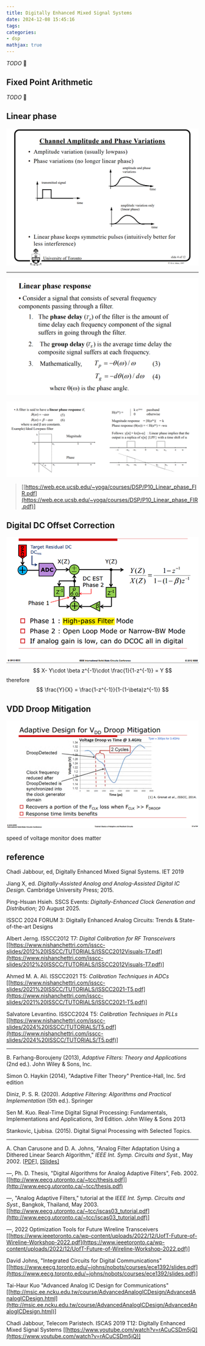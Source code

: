```yaml
---
title: Digitally Enhanced Mixed Signal Systems
date: 2024-12-08 15:45:16
tags:
categories:
- dsp
mathjax: true
---
```


*TODO* &#128197;

## Fixed Point Arithmetic

*TODO* &#128197;



## Linear phase

![image-20241213232002042](digitally-enhanced/image-20241213232002042.png)

---

![image-20241213233748837](digitally-enhanced/image-20241213233748837.png)

![image-20241213233917966](digitally-enhanced/image-20241213233917966.png)

> [[https://web.ece.ucsb.edu/~yoga/courses/DSP/P10_Linear_phase_FIR.pdf](https://web.ece.ucsb.edu/~yoga/courses/DSP/P10_Linear_phase_FIR.pdf)]





## Digital DC Offset Correction

![image-20241229122711845](digitally-enhanced/image-20241229122711845.png)
$$
X- Y\cdot \beta z^{-1}\cdot \frac{1}{1-z^{-1}} = Y
$$
therefore
$$
\frac{Y}{X} = \frac{1-z^{-1}}{1-(1-\beta)z^{-1}}
$$



## VDD Droop Mitigation

![image-20250105134745277](digitally-enhanced/image-20250105134745277.png)

speed of voltage monitor does matter










## reference

Chadi Jabbour, ed, Digitally Enhanced Mixed Signal Systems. IET 2019

Jiang X, ed. *Digitally-Assisted Analog and Analog-Assisted Digital IC Design*. Cambridge University Press; 2015.

Ping-Hsuan Hsieh. SSCS Events: *Digitally-Enhanced Clock Generation and Distribution*; 20 August 2025.

ISSCC 2024 FORUM 3: Digitally Enhanced Analog Circuits: Trends & State-of-the-art Designs

Albert Jerng. ISSCC2012 T7: *Digital Calibration for RF Transceivers* [[https://www.nishanchettri.com/isscc-slides/2012%20ISSCC/TUTORIALS/ISSCC2012Visuals-T7.pdf](https://www.nishanchettri.com/isscc-slides/2012%20ISSCC/TUTORIALS/ISSCC2012Visuals-T7.pdf)]

Ahmed M. A. Ali. ISSCC2021 T5: *Calibration Techniques in ADCs* [[https://www.nishanchettri.com/isscc-slides/2021%20ISSCC/TUTORIALS/ISSCC2021-T5.pdf](https://www.nishanchettri.com/isscc-slides/2021%20ISSCC/TUTORIALS/ISSCC2021-T5.pdf)]

Salvatore Levantino. ISSCC2024 T5: *Calibration Techniques in PLLs* [[https://www.nishanchettri.com/isscc-slides/2024%20ISSCC/TUTORIALS/T5.pdf](https://www.nishanchettri.com/isscc-slides/2024%20ISSCC/TUTORIALS/T5.pdf)]

---

B. Farhang-Boroujeny (2013), *Adaptive Filters: Theory and Applications* (2nd ed.). John Wiley & Sons, Inc.

Simon O. Haykin (2014), "Adaptive Filter Theory" Prentice-Hall, Inc. 5rd edition

Diniz, P. S. R. (2020). *Adaptive Filtering: Algorithms and Practical Implementation* (5th ed.). Springer

Sen M. Kuo. Real-Time Digital Signal Processing: Fundamentals, Implementations and Applications, 3rd Edition. John Wiley & Sons 2013

Stankovic, Ljubisa. (2015). Digital Signal Processing with Selected Topics. 

---

A. Chan Carusone and D. A. Johns, "Analog Filter Adaptation Using a Dithered Linear Search Algorithm," *IEEE Int. Symp. Circuits and Syst.*, May 2002. [[PDF](http://www.eecg.utoronto.ca/~tcc/iscas_02a.pdf)], [[Slides]](http://www.eecg.utoronto.ca/~tcc/iscas_02a_slides.pdf)

—, Ph. D. Thesis, "Digital Algorithms for Analog Adaptive Filters", Feb. 2002. [[http://www.eecg.utoronto.ca/~tcc/thesis.pdf]](http://www.eecg.utoronto.ca/~tcc/thesis.pdf)

—, "Analog Adaptive Filters," tutorial at the *IEEE Int. Symp. Circuits and Syst.*, Bangkok, Thailand, May 2003. [[http://www.eecg.utoronto.ca/~tcc/iscas03_tutorial.pdf](http://www.eecg.utoronto.ca/~tcc/iscas03_tutorial.pdf)]

—, 2022 Optimization Tools for Future Wireline Transceivers [[https://www.ieeetoronto.ca/wp-content/uploads/2022/12/UofT-Future-of-Wireline-Workshop-2022.pdf](https://www.ieeetoronto.ca/wp-content/uploads/2022/12/UofT-Future-of-Wireline-Workshop-2022.pdf)]

David Johns, "Integrated Circuits for Digital Communications" [[https://www.eecg.toronto.edu/~johns/nobots/courses/ece1392/slides.pdf](https://www.eecg.toronto.edu/~johns/nobots/courses/ece1392/slides.pdf)]

Tai-Haur Kuo "Advanced Analog IC Design for Communications" [[http://msic.ee.ncku.edu.tw/course/AdvancedAnalogICDesign/AdvancedAnalogICDesign.html](http://msic.ee.ncku.edu.tw/course/AdvancedAnalogICDesign/AdvancedAnalogICDesign.html)]

Chadi Jabbour, Telecom Paristech. ISCAS 2019 T12: Digitally Enhanced Mixed Signal Systems [[https://www.youtube.com/watch?v=rACuCSDm5jQ](https://www.youtube.com/watch?v=rACuCSDm5jQ)]
